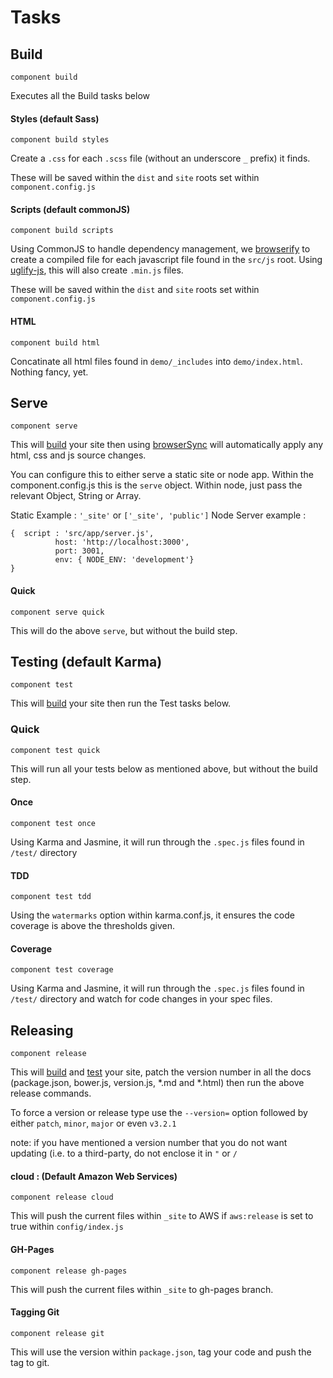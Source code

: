 # Tasks

## Build

`component build`

Executes all the Build tasks below

#### Styles (default Sass)

`component build styles`

Create a `.css` for each `.scss` file (without an underscore `_` prefix) it finds.

These will be saved within the `dist` and `site` roots set within `component.config.js`

#### Scripts (default commonJS)

`component build scripts`

Using CommonJS to handle dependency management, we [browserify](https://www.npmjs.com/package/browserify) to create a compiled file for each javascript file found in the `src/js` root.
Using [uglify-js](https://www.npmjs.com/package/uglify-js), this will also create `.min.js` files.

These will be saved within the `dist` and `site` roots set within `component.config.js`

#### HTML

`component build html`

Concatinate all html files found in `demo/_includes` into `demo/index.html`.  Nothing fancy, yet.


## Serve

`component serve`

This will [build](#build) your site then using [browserSync](https://www.npmjs.com/package/browser-sync) will automatically apply any html, css and js source changes.

You can configure this to either serve a static site or node app.  Within the component.config.js this is the `serve` object.  Within node, just pass the relevant Object, String or Array.

Static Example : ```'_site'``` or ```['_site', 'public']```
Node Server example : 
```
{  script : 'src/app/server.js',
          host: 'http://localhost:3000',
          port: 3001,
          env: { NODE_ENV: 'development'}
}
```

#### Quick

`component serve quick`

This will do the above `serve`, but without the build step.

## Testing (default Karma)

`component test`

This will [build](#build) your site then run the Test tasks below.

### Quick

`component test quick`

This will run all your tests below as mentioned above, but without the build step.


#### Once

`component test once`

Using Karma and Jasmine, it will run through the `.spec.js` files found in `/test/` directory

#### TDD

`component test tdd`

Using the `watermarks` option within karma.conf.js, it ensures the code coverage is above the thresholds given.

#### Coverage

`component test coverage`

Using Karma and Jasmine, it will run through the `.spec.js` files found in `/test/` directory and watch for code changes in your spec files.


## Releasing

`component release`

This will [build](#build) and [test](#test) your site, patch the version number in all the docs (package.json, bower.js, version.js, *.md and *.html) then run the above release commands.

To force a version or release type use the `--version=` option followed by either `patch`, `minor`, `major` or even `v3.2.1`

note: if you have mentioned a version number that you do not want updating (i.e. to a third-party, do not enclose it in `"` or `/`

#### cloud : (Default Amazon Web Services)

`component release cloud`

This will push the current files within `_site` to AWS if `aws:release` is set to true within `config/index.js`

#### GH-Pages

`component release gh-pages`

This will push the current files within `_site` to gh-pages branch.

#### Tagging Git

`component release git`

This will use the version within `package.json`, tag your code and push the tag to git.
